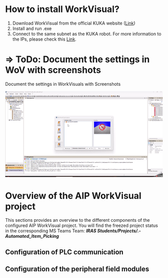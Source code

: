 # How to install WorkVisual?

1. Download WorkVisual from the official KUKA website ([Link](https://kuka.sharefile.eu/share/view/seb15e6d0c9246e79/fofe824e-d661-457c-9858-97304df52369))
2. Install and run .exe 
3. Connect to the same subnet as the KUKA robot. For more information to the IPs, please check this [Link](/docs/devices_ips_and_passwords.md).


# => ToDo: Document the settings in WoV with screenshots

   Document the settings in WorkVisuals with Screenshots

<img src="./images/GiFWorkvisual.gif"/>


# Overview of the AIP WorkVisual project 

This sections provides an overview to the different components of the configured AIP WorkVisual project.
You will find the freezed project status in the corresponding MS Teams Team: 
**_IRAS Students/Projects/.-Automated_Item_Picking_**

## Configuration of PLC communication 


## Configuration of the peripheral field modules


